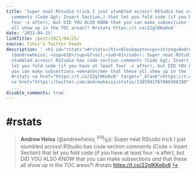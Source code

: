 ```yaml
---
title: 'Super neat RStudio trick I just stumbled across! RStudio has code section
  comments (Code &gt; Insert Section…) that let you fold code (if you have at least
  four -s after), but DID YOU ALSO KNOW that you can make subsections *and* that these
  all show up in the TOC areas?! #rstats https://t.co/22glKKe6x6'
date: '2021-04-25'
linkTitle: /post/2021/04/25/
source: Yihui's Twitter Feeds
description: ' <h1 id="rstats">#rstats</h1><blockquote><p><strong>Andrew Heiss</strong>
  (@andrewheiss; <sup>618</sup>&frasl;<sub>81</sub>): Super neat RStudio trick I just
  stumbled across! RStudio has code section comments (Code &gt; Insert Section) that
  let you fold code (if you have at least four -s after), but DID YOU ALSO KNOW that
  you can make subsections <em>and</em> that these all show up in the TOC areas?!
  #rstats <a href="https://t.co/22glKKe6x6" target="_blank">https://t.co/22glKKe6x6</a>
  <a href="https://twitter.com/andrewheiss/status/1385991767460360198" target="_blank">&#8618;</a></p></blockquo
  ...'
disable_comments: true
---
```

 <h1 id="rstats">#rstats</h1><blockquote><p><strong>Andrew Heiss</strong> (@andrewheiss; <sup>618</sup>&frasl;<sub>81</sub>): Super neat RStudio trick I just stumbled across! RStudio has code section comments (Code &gt; Insert Section) that let you fold code (if you have at least four -s after), but DID YOU ALSO KNOW that you can make subsections <em>and</em> that these all show up in the TOC areas?! #rstats <a href="https://t.co/22glKKe6x6" target="_blank">https://t.co/22glKKe6x6</a> <a href="https://twitter.com/andrewheiss/status/1385991767460360198" target="_blank">&#8618;</a></p></blockquo ...